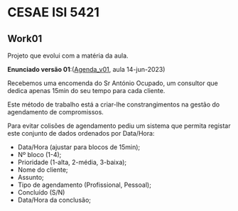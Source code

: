 # CESAE ISI 5421 
 
## Work01
 
Projeto que evolui com a matéria da aula.

**Enunciado versão 01**:([Agenda_v01](Agenda_v01/), aula 14-jun-2023)

Recebemos uma encomenda do Sr António Ocupado, um consultor que dedica apenas 15min do seu tempo para cada cliente. 

Este método de trabalho está a criar-lhe constrangimentos na gestão do agendamento de compromissos.

Para evitar colisões de agendamento pediu um sistema que permita registar este conjunto de dados ordenados por Data/Hora:
  - Data/Hora (ajustar para blocos de 15min);
  - Nº bloco (1-4);
  - Prioridade (1-alta, 2-média, 3-baixa);
  - Nome do cliente;
  - Assunto;
  - Tipo de agendamento (Profissional, Pessoal);
  - Concluído (S/N)
  - Data/Hora da conclusão;

